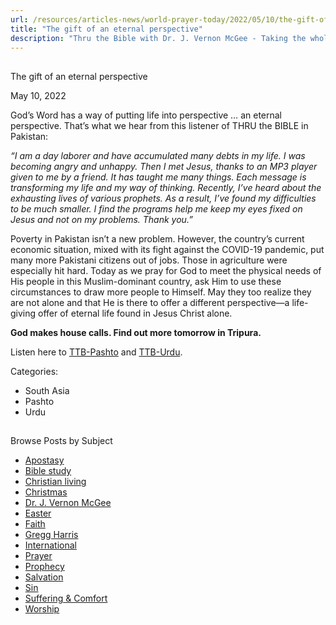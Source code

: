 ```yaml
---
url: /resources/articles-news/world-prayer-today/2022/05/10/the-gift-of-an-eternal-perspective
title: "The gift of an eternal perspective"
description: "Thru the Bible with Dr. J. Vernon McGee - Taking the whole Word to the whole world"
---
```







## 
 The gift of an eternal perspective


May 10, 2022
![]()




God’s Word has a way of putting life into perspective … an eternal perspective. That’s what we hear from this listener of THRU the BIBLE in Pakistan:

*“I am a day laborer and have accumulated many debts in my life. I was becoming angry and unhappy. Then I met Jesus, thanks to an MP3 player given to me by a friend. It has taught me many things. Each message is transforming my life and my way of thinking. Recently, I’ve heard about the exhausting lives of various prophets. As a result, I’ve found my difficulties to be much smaller. I find the programs help me keep my eyes fixed on Jesus and not on my problems. Thank you.”*

Poverty in Pakistan isn’t a new problem. However, the country’s current economic situation, mixed with its fight against the COVID-19 pandemic, put many more Pakistani citizens out of jobs. Those in agriculture were especially hit hard. Today as we pray for God to meet the physical needs of His people in this Muslim-dominant country, ask Him to use these circumstances to draw more people to Himself. May they too realize they are not alone and that He is there to offer a different perspective—a life-giving offer of eternal life found in Jesus Christ alone.

**God makes house calls. Find out more tomorrow in Tripura.**

Listen here to [TTB-Pashto](https://ttb.twr.org/home/day,0427/language,PBT) and [TTB-Urdu](https://ttb.twr.org/home/day,0431/language,URD).



Categories: 


* South Asia
* Pashto
* Urdu









## 
 Browse Posts by Subject


* [Apostasy](/resources/articles-news/-in-tags/tags/Apostasy)
* [Bible study](/resources/articles-news/-in-tags/tags/Bible-study)
* [Christian living](/resources/articles-news/-in-tags/tags/Christian-living)
* [Christmas](/resources/articles-news/-in-tags/tags/Christmas)
* [Dr. J. Vernon McGee](/resources/articles-news/-in-tags/tags/Dr-J-Vernon-McGee)
* [Easter](/resources/articles-news/-in-tags/tags/easter)
* [Faith](/resources/articles-news/-in-tags/tags/Faith)
* [Gregg Harris](/resources/articles-news/-in-tags/tags/Gregg-Harris)
* [International](/resources/articles-news/-in-tags/tags/International)
* [Prayer](/resources/articles-news/-in-tags/tags/prayer)
* [Prophecy](/resources/articles-news/-in-tags/tags/Prophecy)
* [Salvation](/resources/articles-news/-in-tags/tags/Salvation)
* [Sin](/resources/articles-news/-in-tags/tags/sin)
* [Suffering & Comfort](/resources/articles-news/-in-tags/tags/Suffering-Comfort)
* [Worship](/resources/articles-news/-in-tags/tags/worship)






